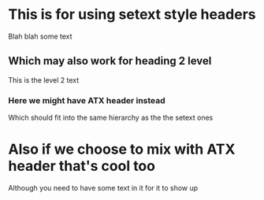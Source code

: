 This is for using setext style headers
======================================

Blah blah some text

Which may also work for heading 2 level
---------------------------------------

This is the level 2 text

### Here we might have ATX header instead

Which should fit into the same hierarchy as the the setext ones

# Also if we choose to mix with ATX header that's cool too

Although you need to have some text in it for it to show up
